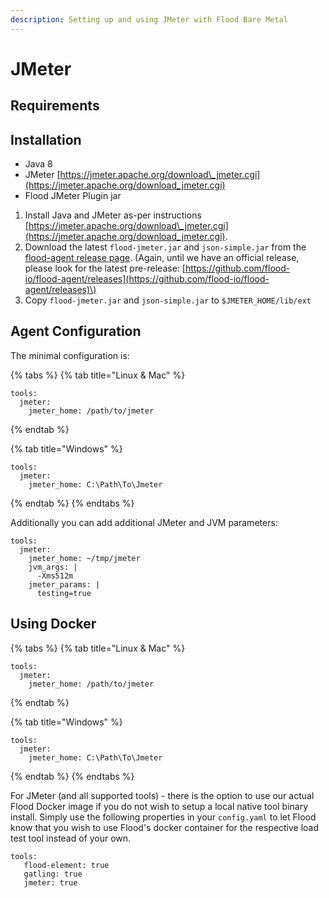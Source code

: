 ```yaml
---
description: Setting up and using JMeter with Flood Bare Metal
---
```


# JMeter

## Requirements

## Installation

* Java 8
* JMeter [https://jmeter.apache.org/download\_jmeter.cgi](https://jmeter.apache.org/download_jmeter.cgi)
* Flood JMeter Plugin jar

1. Install Java and JMeter as-per instructions  [https://jmeter.apache.org/download\_jmeter.cgi](https://jmeter.apache.org/download_jmeter.cgi).
2. Download the latest `flood-jmeter.jar` and `json-simple.jar` from the [flood-agent release page](https://github.com/flood-io/flood-agent/releases/latest).  \(Again, until we have an official release, please look for the latest pre-release: [https://github.com/flood-io/flood-agent/releases](https://github.com/flood-io/flood-agent/releases)\) 
3. Copy `flood-jmeter.jar` and `json-simple.jar` to `$JMETER_HOME/lib/ext`

## Agent Configuration

The minimal configuration is:

{% tabs %}
{% tab title="Linux & Mac" %}
```
tools:
  jmeter:
    jmeter_home: /path/to/jmeter
```
{% endtab %}

{% tab title="Windows" %}
```
tools:
  jmeter:
    jmeter_home: C:\Path\To\Jmeter
```
{% endtab %}
{% endtabs %}

Additionally you can add additional JMeter and JVM parameters:

```
tools:
  jmeter:
    jmeter_home: ~/tmp/jmeter
    jvm_args: |
      -Xms512m
    jmeter_params: |
      testing=true

```

## Using Docker

{% tabs %}
{% tab title="Linux & Mac" %}
```
tools:
  jmeter:
    jmeter_home: /path/to/jmeter
```
{% endtab %}

{% tab title="Windows" %}
```
tools:
  jmeter:
    jmeter_home: C:\Path\To\Jmeter
```
{% endtab %}
{% endtabs %}

For JMeter \(and all supported tools\) - there is the option to use our actual Flood Docker image if you do not wish to setup a local native tool binary install. Simply use the following properties in your `config.yaml` to let Flood know that you wish to use Flood's docker container for the respective load test tool instead of your own.

```
tools: 
   flood-element: true 
   gatling: true 
   jmeter: true
```






